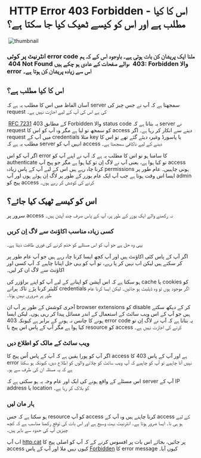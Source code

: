 # &rlm; HTTP Error 403 Forbidden - اس کا کیا مطلب ہے اور اس کو کیسے ٹھیک کیا جا سکتا ہے؟
&rlm; ![thumbnail](https://cdn-media-2.freecodecamp.org/w1280/5f9c9eb4740569d1a4ca3e9f.jpg)
### انٹرنیٹ پر کوئی error code ملنا ایک پریشان کن بات ہوتی ہے۔ باوجود اس کے کہ ہم &lrm; 404 Not Found والے صفحات کے عادی ہو چکے ہیں، &lrm; 403: Forbidden والا error اس سے زیادہ پریشان کن ہوتا ہے۔

## اس کا کیا مطلب ہے؟
آسان الفاظ میں اس کا مطلب یہ ہے کہ server سمجھتا ہے کہ آپ نے جس چیز کی request کی ہے اس کی آپ کے لیے اجازت نہیں ہے۔ 

&rlm;
[RFC 7231](https://tools.ietf.org/html/rfc7231#section-6.5.3) کے مطابق 403 Forbidden والا status code یہ بتاتا ہے کہ server نے request کو سمجھ تو لیا ہے مگر وہ آپ کو اس کا access دینے سے انکار کر رہا ہے۔ اگر request میں آپ کے credentials مثلا key یا پاسورڈ وغیرہ دیئے گئے تھے تو اس کا مطلب یہ ہے کہ server انہیں آپ کو access دینے کے لیے ناکافی سمجھتا ہے۔

اگر آپ کو اس error کا سامنا ہو تو اس کا مطلب یہ ہے کہ آپ نے اپنے آپ کو authenticate تو کیا ہوا ہے، یعنی آپ نے لاگ اِن تو کیا ہوا ہے مگر جو پیج آپ access کرنا چاہ رہے ہیں اس کے لیے آپ کے پاس زیادہ permissions ہونی چاہییں۔ 
عام طور پر ایسا اس وقت ہوتا ہے جب آپ ایک عام یوزر کے طور پر لاگ اِن ہوئے ہوں اور آپ admin پیج کو access کرنے کی کوشش کر رہے ہوں۔

## اس کو کیسے ٹھیک کیا جائے؟
سرور پر access نہ رکھنے والے ایک یوزر کے طور پر، آپ کے پاس صرف چند آپشن ہیں۔
### کسی زیادہ مناسب اکاؤنٹ سے لاگ اِن کریں
یہی وہ حل ہے جو آپ کو اس مسئلے کو ختم کرنے کی فوری طاقت دیتا ہے۔

اگر آپ کے پاس کئی اکاؤنٹ ہیں اور آپ کچھ ایسا کرنا چاہ رہے ہیں جو آپ عام طور پر کر سکتے ہیں لیکن اب نہیں کر پا رہے، تو آپ کو یہی حل اپنانا چاہیے کہ آپ کسی اور اکاؤنٹ سے لاگ ان کر لیں۔

ہو سکتا ہے کہ اس آپشن کو اپنانے کے لیے آپ کو اپنے براؤزر کی cache یا cookies کو کلیئر کرنا پڑے تاکہ پرانے credentials اگر موجود ہوں تو وہ ڈیلیٹ ہو جائیں۔ لیکن ایسا کرنا عام طور پر ضروری نہیں ہوتا۔

آخری کوشش کے طور پر آپ ان browser extensions کو disable کر کے دیکھ سکتے ہیں جو آپ کے اس ویب سائٹ کے استعمال کے اندر مسائل پیدا کر رہی ہوں۔ لیکن ایسا ہونے کا چانس نہ ہونے کے برابر ہے کیونکہ 403 error code یہ بتاتا ہے کہ آپ نے لاگ اِن تو کیا ہوا ہے مگر آپ کے پاس اس پیج یا resource کو access کرنے کی اجازت نہیں ہے۔ 

### ویب سائٹ کے مالک کو اطلاع دیں
اگر آپ کو پورا یقین ہے کہ آپ کے پاس اُس پیج کا access ہے اور آپ کے پاس 403 کا error نہیں آنا چاہیے تو آپ کو چاہیے کہ آپ ویب سائٹ کو چلانے والوں کو اطلاع دیں، کیونکہ ہو سکتا ہے کہ یہ مسئلہ ان کی طرف سے ہو۔

اس مسئلے کے واقع ہونے کی ایک اور عام وجہ یہ ہو سکتی ہے کہ server آپ کے IP address یا location کو بلاک کر رہا ہے۔
### ہار مان لیں
ہو سکتا ہے کہ جس resource کو آپ access کرنا چاہتے ہیں وہ آپ کے access کے لیے ہو ہی نا۔ ایسا ضرور ہوتا ہے۔ انٹرنیٹ بہت وسیع ہے اور اس بات کی توقع رکھنا مناسب ہے کہ کچھ چیزیں آپ کی حدود سے باہر ہیں۔

اب آپ [http.cat](https://http.cat) پر جائیں، بجائے اس بات پر افسوس کرنے کے کہ آپ کو اصلی پیج کا access کیوں نہیں ملا اور آپ کے پاس [Forbidden](https://http.cat/403) کا error message کیوں آیا۔
